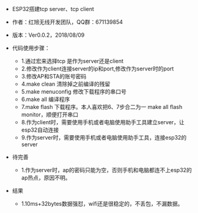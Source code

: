 * ESP32搭建tcp server、tcp client
* 作者：红旭无线开发团队，QQ群：671139854
* 版本：Ver0.0.2，2018/08/09


* 代码使用步骤：
    * 1.通过宏来选择tcp 是作为server还是client
    * 2.修改作为client连接server的ip和port,修改作为server时的port
    * 3.修改AP和STA的账号密码
    * 4.make clean 清除掉之前编译的残留
    * 5.make menuconfig 修改下载程序的串口号
    * 6.make all 编译程序
    * 7.make flash 下载程序。本人喜欢把6、7步合二为一 make all flash monitor，顺便打开串口
    * 8.作为client时，需要使用手机或者电脑使用助手工具建立server，让esp32自动连接
    * 9.作为server时，需要使用手机或者电脑使用助手工具，连接esp32的server
    
* 待完善
    * 1.作为server时，ap的密码只能为空，否则手机和电脑都连不上esp32的ap热点，原因不明。
    
* 结果
    * 1.10ms+32bytes数据强怼，wifi还是很稳定的，不丢包，不漏数据。

